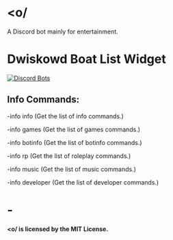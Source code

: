 # <o/

A Discord bot mainly for entertainment.


# Dwiskowd Boat List Widget
<a href="https://discordbots.org/bot/364399994242859008">
  <img src="https://discordbots.org/api/widget/364399994242859008.png" alt="Discord Bots" />
</a>

<h2>Info Commands:</h2>
<p>-info info (Get the list of info commands.)</p>
<p>-info games (Get the list of games commands.)</p>
<p>-info botinfo (Get the list of botinfo commands.)</p>
<p>-info rp (Get the list of roleplay commands.)</p>
<p>-info music (Get the list of music commands.)</p>
<p>-info developer (Get the list of developer commands.)</p>

# -

<strong>&lt;o/ is licensed by the MIT License.</strong>
